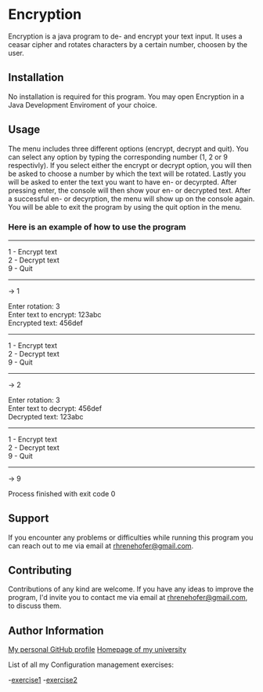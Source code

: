 
# Encryption

Encryption is a java program to de- and encrypt your text input. It uses a ceasar cipher and rotates characters by a certain number, choosen by the user.  

## Installation

No installation is required for this program. You may open Encryption in a Java Development Enviroment of your choice.

## Usage

The menu includes three different options (encrypt, decrypt and quit). You can select any option by typing the corresponding number (1, 2 or 9 respectivly). If you select either the encrypt or decrypt option, you will then be asked to choose a number by which the text will be rotated. Lastly you will be asked to enter the text you want to have en- or decyrpted. After pressing enter,  the console will then show your en- or decrypted text. After a successful en- or decyrption, the menu will show up on the console again. You will be able to exit the program by using the quit option in the menu.  

### Here is an example of how to use the program  

___
1 - Encrypt text  
2 - Decrypt text  
9 - Quit  
___
 -> 1  

  Enter rotation: 3  
  Enter text to encrypt: 123abc  
  Encrypted text: 456def  
___
1 - Encrypt text  
2 - Decrypt text  
9 - Quit  
___
-> 2  

  Enter rotation: 3  
  Enter text to decrypt: 456def  
  Decrypted text: 123abc  
___
1 - Encrypt text  
2 - Decrypt text  
9 - Quit  
___
-> 9  

Process finished with exit code 0  

## Support

If you encounter any problems or difficulties while running this program you can reach out to me via email at rhrenehofer@gmail.com.

## Contributing

Contributions of any kind are welcome. If you have any ideas to improve the program, I'd invite you to contact me via email at rhrenehofer@gmail.com, to discuss them.

## Author Information

[My personal GitHub profile](https://github.com/ReneHofer)
[Homepage of my university](https://www.campus02.at/)

List of all my Configuration management exercises:

-[exercise1](exercise1.md)
-[exercise2](exercise2.md)
